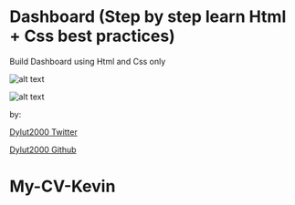 # Dashboard (Step by step learn Html + Css best practices)

Build Dashboard using Html and Css only

![alt text](./img/dashboard-1.png)

![alt text](./img/dashboard-2.png)

by:

[Dylut2000 Twitter](https://twitter.com/dylut2000)

[Dylut2000 Github](https://github.com/dylut2000)
# My-CV-Kevin
